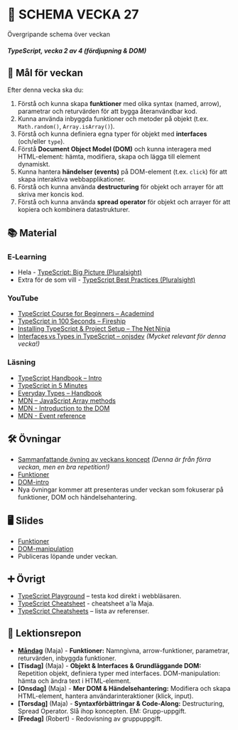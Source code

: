 # 📅 SCHEMA VECKA 27

Övergripande schema över veckan

##### TypeScript, vecka 2 av 4 (fördjupning & DOM)

## 🎯 Mål för veckan

Efter denna vecka ska du:
1.  Förstå och kunna skapa **funktioner** med olika syntax (named, arrow), parametrar och returvärden för att bygga återanvändbar kod.
2.  Kunna använda inbyggda funktioner och metoder på objekt (t.ex. `Math.random()`, `Array.isArray()`).
3.  Förstå och kunna definiera egna typer för objekt med **interfaces** (och/eller `type`).
4.  Förstå **Document Object Model (DOM)** och kunna interagera med HTML-element: hämta, modifiera, skapa och lägga till element dynamiskt.
5.  Kunna hantera **händelser (events)** på DOM-element (t.ex. `click`) för att skapa interaktiva webbapplikationer.
6.  Förstå och kunna använda **destructuring** för objekt och arrayer för att skriva mer koncis kod.
7.  Förstå och kunna använda **spread operator** för objekt och arrayer för att kopiera och kombinera datastrukturer.

## 📚 Material

### E‑Learning
* Hela - [TypeScript: Big Picture (Pluralsight)](https://app.pluralsight.com/library/courses/typescript-big-picture/table-of-contents)
* Extra för de som vill - [TypeScript Best Practices (Pluralsight)](https://app.pluralsight.com/library/courses/typescript-best-practices/table-of-contents)

### YouTube
* [TypeScript Course for Beginners – Academind](https://www.youtube.com/watch?v=BwuLxPH8IDs)
* [TypeScript in 100 Seconds – Fireship](https://www.youtube.com/watch?v=BCg4U1FzODs)
* [Installing TypeScript & Project Setup – The Net Ninja](https://www.youtube.com/watch?v=ahCwqrYpIuM)
* [Interfaces vs Types in TypeScript – onjsdev](https://www.youtube.com/watch?v=BTBftM7D9v8) *(Mycket relevant för denna vecka!)*

### Läsning
* [TypeScript Handbook – Intro](https://www.typescriptlang.org/docs/handbook/intro.html)
* [TypeScript in 5 Minutes](https://www.typescriptlang.org/docs/handbook/typescript-in-5-minutes.html)
* [Everyday Types – Handbook](https://www.typescriptlang.org/docs/handbook/2/everyday-types.html)
* [MDN – JavaScript Array methods](https://developer.mozilla.org/en-US/docs/Web/JavaScript/Reference/Global_Objects/Array)
* [MDN - Introduction to the DOM](https://developer.mozilla.org/en-US/docs/Web/API/Document_Object_Model/Introduction)
* [MDN - Event reference](https://developer.mozilla.org/en-US/docs/Web/Events)

## 🛠️ Övningar
* [Sammanfattande övning av veckans koncept](https://github.com/Lexicon-frontend-2025/typescript_uppgift-vecka-1/blob/main/README.md) *(Denna är från förra veckan, men en bra repetition!)*
* [Funktioner](https://github.com/Lexicon-frontend-2025/typescript_uppgift-funktioner)
* [DOM-intro](https://github.com/Lexicon-frontend-2025/typescript_uppgift-DOM-manipulation/tree/main)
* Nya övningar kommer att presenteras under veckan som fokuserar på funktioner, DOM och händelsehantering.

## 🖥️ Slides
* [Funktioner](https://docs.google.com/presentation/d/1t0q8kVg3yWF4HMaql09jZQdKeraYVL8kv-WQlg9tQ3M/edit?usp=sharing)
* [DOM-manipulation](https://docs.google.com/presentation/d/1KcEzk5GA-_fJfHy47UOhcE7TFh5GtRR0RuKxW376OUg/edit?usp=sharing)
* Publiceras löpande under veckan.

## ➕ Övrigt
* [TypeScript Playground](https://www.typescriptlang.org/play) – testa kod direkt i webbläsaren.
* [TypeScript Cheatsheet](https://github.com/Lexicon-frontend-2025/typescript-cheatsheet/blob/main/README.md) - cheatsheet a'la Maja.
* [TypeScript Cheatsheets](https://github.com/typescript-cheatsheets) – lista av referenser.

## 📑 Lektionsrepon

* **[Måndag](https://github.com/Lexicon-frontend-2025/lektion-30-jun)** (Maja) - **Funktioner:** Namngivna, arrow-funktioner, parametrar, returvärden, inbyggda funktioner.
* **[Tisdag]** (Maja) - **Objekt & Interfaces & Grundläggande DOM:** Repetition objekt, definiera typer med interfaces. DOM-manipulation: hämta och ändra text i HTML-element.
* **[Onsdag]** (Maja) - **Mer DOM & Händelsehantering:** Modifiera och skapa HTML-element, hantera användarinteraktioner (klick, input).
* **[Torsdag]** (Maja) - **Syntaxförbättringar & Code-Along:** Destructuring, Spread Operator. Slå ihop koncepten. EM: Grupp-uppgift.
* **[Fredag]** (Robert) - Redovisning av gruppuppgift.
